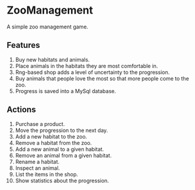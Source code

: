 # ZooManagement
A simple zoo management game. 

## Features
1) Buy new habitats and animals.
2) Place animals in the habitats they are most comfortable in.
3) Rng-based shop adds a level of uncertainty to the progression.
4) Buy animals that people love the most so that more people come to the zoo.
5) Progress is saved into a MySql database.

## Actions
1) Purchase a product.
2) Move the progression to the next day.
3) Add a new habitat to the zoo.
4) Remove a habitat from the zoo.
5) Add a new animal to a given habitat.
6) Remove an animal from a given habitat.
7) Rename a habitat.
8) Inspect an animal.
9) List the items in the shop.
10) Show statistics about the progression.
